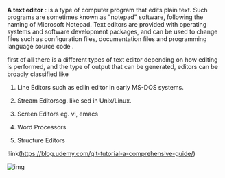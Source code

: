 
**A text editor** :
is a type of computer program that edits plain text. Such programs are sometimes known as "notepad" software, following the naming of Microsoft Notepad. Text editors are provided with operating systems and software development packages, and can be used to change files such as configuration files, documentation files and programming language source code .

first of all there is a different types of text editor depending on how editing is performed, and the type of output that can be generated, editors can be broadly classified like


1. Line Editors such as edlin editor in early MS-DOS systems.

1. Stream Editorseg. like sed in Unix/Linux.

1. Screen Editors eg. vi, emacs

1. Word Processors

1. Structure Editors


!link(https://blog.udemy.com/git-tutorial-a-comprehensive-guide/)

![img](http://www.texthawk.com/images/screenshots/TextHawk.gif)

